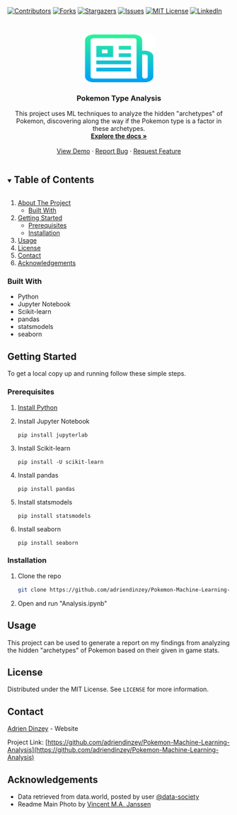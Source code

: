 [![Contributors][contributors-shield]][contributors-url]
[![Forks][forks-shield]][forks-url]
[![Stargazers][stars-shield]][stars-url]
[![Issues][issues-shield]][issues-url]
[![MIT License][license-shield]][license-url]
[![LinkedIn][linkedin-shield]][linkedin-url]



<!-- PROJECT LOGO -->
<br />
<p align="center">
  <a href="https://github.com/adriendinzey/Pokemon-Machine-Learning-Analysis">
    <img src="images/logo.png" alt="Logo" width="163" height="108">
  </a>

  <h3 align="center">Pokemon Type Analysis</h3>

  <p align="center">
    This project uses ML techniques to analyze the hidden "archetypes" of Pokemon, discovering along the way if the Pokemon type is a factor in these archetypes.
    <br />
    <a href="https://github.com/adriendinzey/Pokemon-Machine-Learning-Analysis"><strong>Explore the docs »</strong></a>
    <br />
    <br />
    <a href="https://github.com/adriendinzey/Pokemon-Machine-Learning-Analysis">View Demo</a>
    ·
    <a href="https://github.com/adriendinzey/Pokemon-Machine-Learning-Analysis/issues">Report Bug</a>
    ·
    <a href="https://github.com/adriendinzey/Pokemon-Machine-Learning-Analysis/issues">Request Feature</a>
  </p>
</p>



<!-- TABLE OF CONTENTS -->
<details open="open">
  <summary><h2 style="display: inline-block">Table of Contents</h2></summary>
  <ol>
    <li>
      <a href="#about-the-project">About The Project</a>
      <ul>
        <li><a href="#built-with">Built With</a></li>
      </ul>
    </li>
    <li>
      <a href="#getting-started">Getting Started</a>
      <ul>
        <li><a href="#prerequisites">Prerequisites</a></li>
        <li><a href="#installation">Installation</a></li>
      </ul>
    </li>
    <li><a href="#usage">Usage</a></li>
    <li><a href="#license">License</a></li>
    <li><a href="#contact">Contact</a></li>
    <li><a href="#acknowledgements">Acknowledgements</a></li>
  </ol>
</details>



<!-- ABOUT THE PROJECT -->

### Built With

* Python
* Jupyter Notebook
* Scikit-learn
* pandas
* statsmodels
* seaborn



<!-- GETTING STARTED -->
## Getting Started

To get a local copy up and running follow these simple steps.

### Prerequisites

1. [Install Python](https://www.python.org/downloads/)
2. Install Jupyter Notebook
   ```console
   pip install jupyterlab
   ```
3. Install Scikit-learn
   ```console
   pip install -U scikit-learn
   ```
4. Install pandas

   ```console
   pip install pandas
   ```
5. Install statsmodels

   ```console
   pip install statsmodels
   ```
6. Install seaborn

   ```console
   pip install seaborn
   ```

### Installation

1. Clone the repo
   ```sh
   git clone https://github.com/adriendinzey/Pokemon-Machine-Learning-Analysis.git
   ```
2. Open and run "Analysis.ipynb"



<!-- USAGE EXAMPLES -->
## Usage

This project can be used to generate a report on my findings from analyzing the hidden "archetypes" of Pokemon based on their given in game stats.





<!-- LICENSE -->
## License

Distributed under the MIT License. See `LICENSE` for more information.



<!-- CONTACT -->
## Contact

[Adrien Dinzey](https://adriendinzey.github.io/) - Website

Project Link: [https://github.com/adriendinzey/Pokemon-Machine-Learning-Analysis](https://github.com/adriendinzey/Pokemon-Machine-Learning-Analysis)



<!-- ACKNOWLEDGEMENTS -->
## Acknowledgements

* Data retrieved from data.world, posted by user [@data-society](https://data.world/data-society/pokemon-with-stats)
* Readme Main Photo by [Vincent M.A. Janssen](https://www.pexels.com/photo/person-holding-pokemon-ball-toy-1310847/)




<!-- MARKDOWN LINKS & IMAGES -->
<!-- https://www.markdownguide.org/basic-syntax/#reference-style-links -->
[contributors-shield]: https://img.shields.io/github/contributors/adriendinzey/Pokemon-Machine-Learning-Analysis.svg?style=for-the-badge
[contributors-url]: https://github.com/adriendinzey/Pokemon-Machine-Learning-Analysis/graphs/contributors
[forks-shield]: https://img.shields.io/github/forks/adriendinzey/Pokemon-Machine-Learning-Analysis.svg?style=for-the-badge
[forks-url]: https://github.com/adriendinzey/Pokemon-Machine-Learning-Analysis/network/members
[stars-shield]: https://img.shields.io/github/stars/adriendinzey/Pokemon-Machine-Learning-Analysis.svg?style=for-the-badge
[stars-url]: https://github.com/adriendinzey/Pokemon-Machine-Learning-Analysis/stargazers
[issues-shield]: https://img.shields.io/github/issues/adriendinzey/Pokemon-Machine-Learning-Analysis.svg?style=for-the-badge
[issues-url]: https://github.com/adriendinzey/Pokemon-Machine-Learning-Analysis/issues
[license-shield]: https://img.shields.io/github/license/adriendinzey/Pokemon-Machine-Learning-Analysis.svg?style=for-the-badge
[license-url]: https://github.com/adriendinzey/Pokemon-Machine-Learning-Analysis/blob/master/LICENSE.txt
[linkedin-shield]: https://img.shields.io/badge/-LinkedIn-black.svg?style=for-the-badge&logo=linkedin&colorB=555
[linkedin-url]: https://linkedin.com/in/adriendinzey
